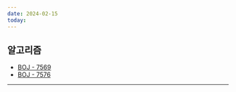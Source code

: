 ```yaml
---
date: 2024-02-15
today:
---
```

## 알고리즘
- [BOJ - 7569](https://www.acmicpc.net/problem/7569)
- [BOJ - 7576](https://www.acmicpc.net/problem/7576)

---

